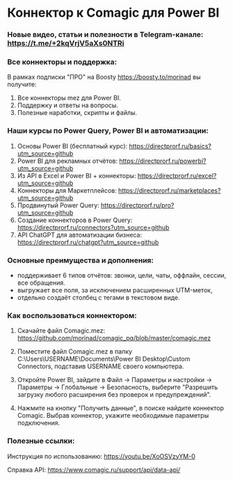 # Коннектор к Comagic для Power BI

### Новые видео, статьи и полезности в Telegram-канале: https://t.me/+2kqVrjV5aXs0NTRi

### Все коннекторы и поддержка:
В рамках подписки "ПРО" на Boosty https://boosty.to/morinad вы получите:
1) Все коннекторы mez для Power BI. 
2) Поддержку и ответы на вопросы.
3) Полезные наработки, скрипты и файлы.

### Наши курсы по Power Query, Power BI и автоматизации:
1) Основы Power BI (бесплатный курс): https://directprorf.ru/basics?utm_source=github
2) Power BI для рекламных отчётов: https://directprorf.ru/powerbi?utm_source=github
3) Из API в Excel и Power BI + коннекторы: https://directprorf.ru/excel?utm_source=github
4) Коннекторы для Маркетплейсов: https://directprorf.ru/marketplaces?utm_source=github
5) Продвинутый Power Query: https://directprorf.ru/pro?utm_source=github
6) Создание коннекторов в Power Query: https://directprorf.ru/connectors?utm_source=github
7) API ChatGPT для автоматизации бизнеса: https://directprorf.ru/chatgpt?utm_source=github


### Основные преимущества и дополнения:
- поддерживает 6 типов отчётов: звонки, цели, чаты, оффлайн, сессии, все обращения.
- выгружает все поля, за исключением расширенных UTM-меток,
- отдельно создаёт столбец с тегами в текстовом виде.


### Как воспользоваться коннектором:

1) Скачайте файл Comagic.mez: https://github.com/morinad/comagic_pq/blob/master/comagic.mez

2) Поместите файл Comagic.mez в папку C:\Users\USERNAME\Documents\Power BI Desktop\Custom Connectors, подставив USERNAME своего компьютера.

3) Откройте Power BI, зайдите в Файл -> Параметры и настройки -> Параметры -> Глобальные -> Безопасность, выберите "Разрешить загрузку любого расширения без проверок и предупреждений".

4) Нажмите на кнопку "Получить данные", в поиске найдите коннектор Comagic. Выбрав коннектор, укажите необходимые параметры подключения.


### Полезные ссылки:
Инструкция по использованию: https://youtu.be/XoOSVzyYM-0

Справка API: https://www.comagic.ru/support/api/data-api/
